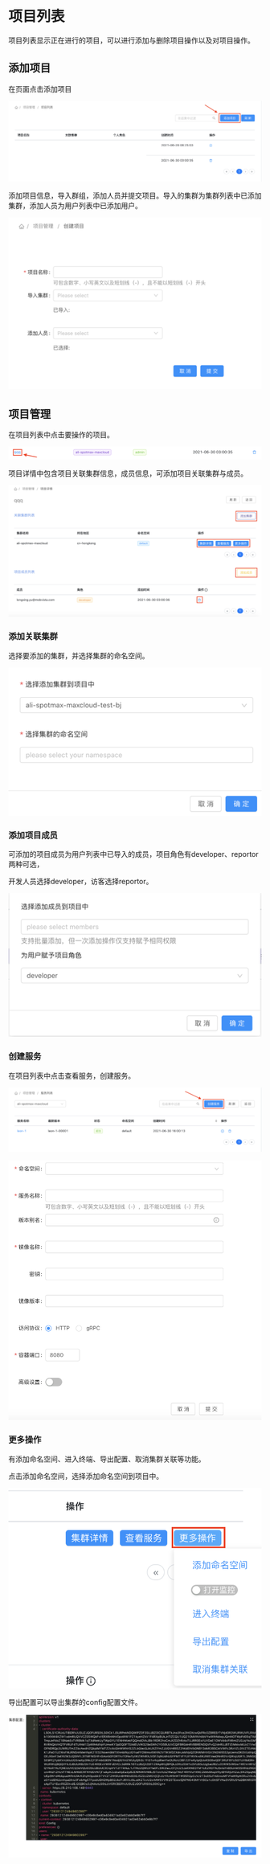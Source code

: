 # 项目列表

项目列表显示正在进行的项目，可以进行添加与删除项目操作以及对项目操作。

## 添加项目

在页面点击添加项目

![](<../../.gitbook/assets/截屏2021-06-30 下午4.38.47.png>)

添加项目信息，导入群组，添加人员并提交项目。导入的集群为集群列表中已添加集群，添加人员为用户列表中已添加用户。

![](<../../.gitbook/assets/截屏2021-06-30 下午4.44.55.png>)

## 项目管理

在项目列表中点击要操作的项目。

![](<../../.gitbook/assets/截屏2021-06-30 下午5.18.23.png>)

项目详情中包含项目关联集群信息，成员信息，可添加项目关联集群与成员。

![](<../../.gitbook/assets/截屏2021-06-30 下午5.24.08 (1).png>)

### 添加关联集群

选择要添加的集群，并选择集群的命名空间。

![](<../../.gitbook/assets/截屏2021-06-30 下午5.47.40.png>)

### 添加项目成员

可添加的项目成员为用户列表中已导入的成员，项目角色有developer、reportor两种可选，

开发人员选择developer，访客选择reportor。

![](<../../.gitbook/assets/截屏2021-06-30 下午5.59.00.png>)

### 创建服务

在项目列表中点击查看服务，创建服务。

![](<../../.gitbook/assets/截屏2021-06-30 下午7.23.49.png>)

![](<../../.gitbook/assets/截屏2021-06-30 下午8.04.21.png>)

### 更多操作

有添加命名空间、进入终端、导出配置、取消集群关联等功能。

点击添加命名空间，选择添加命名空间到项目中。

![](<../../.gitbook/assets/截屏2021-06-30 下午7.29.50.png>)

导出配置可以导出集群的config配置文件。

![](<../../.gitbook/assets/截屏2021-06-30 下午7.37.36.png>)



